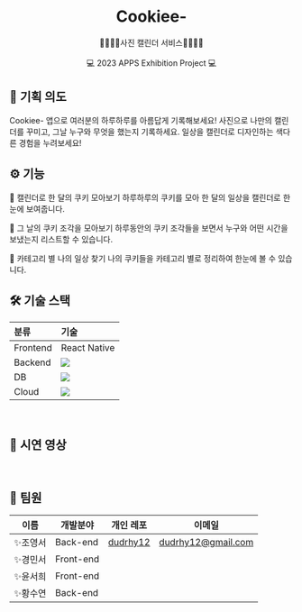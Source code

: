 <div align=center>
<h1>Cookiee-</h1>
👨‍👩‍👧‍👦사진 캘린더 서비스👨‍👩‍👧‍👦 <br> <br>
💻 2023 APPS Exhibition Project 💻
</div>


## 📌 기획 의도
Cookiee- 앱으로 여러분의 하루하루를 아름답게 기록해보세요!
사진으로 나만의 캘린더를 꾸미고, 그날 누구와 무엇을 했는지 기록하세요.
일상을 캘린더로 디자인하는 색다른 경험을 누려보세요!
<br>


## ⚙ 기능
🍪 캘린더로 한 달의 쿠키 모아보기
하루하루의 쿠키를 모아 한 달의 일상을 캘린더로 한눈에 보여줍니다.

🍪 그 날의 쿠키 조각을 모아보기
하루동안의 쿠키 조각들을 보면서 누구와 어떤 시간을 보냈는지 리스트할 수 있습니다.

🍪 카테고리 별 나의 일상 찾기
나의 쿠키들을 카테고리 별로 정리하여 한눈에 볼 수 있습니다.
<br>


## 🛠 기술 스택

| 분류          | 기술                                                                                                                                                                                                                                                                                                                                                                                                                                                                                       |
| :------------ | :----------------------------------------------------------------------------------------------------------------------------------------------------------------------------------------------------------------------------------------------------------------------------------------------------------------------------------------------------------------------------------------------------------------------------------------------------------------------------------------- |
| Frontend   | React Native                                                                                                              |
| Backend   | <img src="https://img.shields.io/badge/spring boot-6DB33F?style=for-the-badge&logo=spring&logoColor=white">   |
| DB                             |<img src="https://img.shields.io/badge/mysql-4479A1?style=for-the-badge&logo=mysql&logoColor=white">                                                                                                                                                                    |
| Cloud           | <img src="https://img.shields.io/badge/aws-232F3E?style=for-the-badge&logo=aws&logoColor=white">  |
<br>

## 🎥 시연 영상


<br>

## 🤝 팀원

| 이름     | 개발분야  | 개인 레포                                         | 이메일                    |
| -------- | --------- | ------------------------------------------------- | ------------------------- |
| ✨조영서 | Back-end  | [dudrhy12](https://github.com/dudrhy12)  | dudrhy12@gmail.com |
| ✨경민서 | Front-end |    |     |
| ✨윤서희 | Front-end  |  |  |
| ✨황수연 | Back-end |          |      |
<br>
